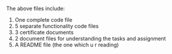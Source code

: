 The above files include:
1. One complete code file
2. 5 separate functionality code files
3. 3 certificate documents
4. 2 document files for understanding the tasks and assignment
5. A README file (the one which u r reading)
